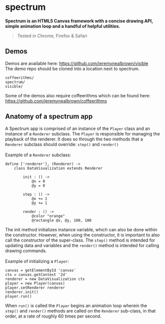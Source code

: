 # spectrum

**Spectrum is an HTML5 Canvas framework with a concise drawing API, simple animation loop and a handful of helpful utilities.**

> Tested in Chrome, Firefox & Safari

## Demos
Demos are available here: https://github.com/jeremynealbrown/visible
<br>
The demo repo should be cloned into a location next to spectrum.
```
coffeerithms/
spectrum/
visible/
```
Some of the demos also require coffeerithms which can be found here: https://github.com/jeremynealbrown/coffeerithms

## Anatomy of a spectrum app
A Spectrum app is comprised of an instance of the `Player` class and an instance of a `Renderer` subclass. The `Player` is responsible for managing the playback of the renderer. It does so through the two methods that a `Renderer` subclass should override: `step()` and `render()`
<br/>
<br/>
Example of a `Renderer` subclass:
```
define ['renderer'], (Renderer) ->
    class DataVisualization extends Renderer
        
        init : () ->
            @x = 0
            @y = 0

        step : () ->
            @x += 1
            @y += 1

        render : () ->
            @color "orange"
            @rectangle @x, @y, 100, 100
```
The init method initializes instance variable, which can also be done within the constructor. However, when using the constructor, it is important to also call the constructor of the super-class. The `step()` method is intended for updating data and variables and the `render()` method is intended for calling drawing commands.
<br>
<br>
Example of initializing a `Player`:
```
canvas = getElementById 'canvas'
ctx = canvas.getContext '2d'
renderer = new DataVisualization ctx
player = new Player(canvas)
player.setRenderer renderer
renderer.init()
player.run()
```

When `run()` is called the `Player` begins an animation loop wherein the `step()` and `render()` methods are called on the `Renderer` sub-class, in that order, at a rate of roughly 60 times per second.
